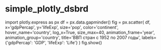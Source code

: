 # simple_plotly_dsbrd
import plotly.express as px
df = px.data.gapminder()
fig = px.scatter(
    df,
    x='gdpPercap',
    y='lifeExp',
    size='pop',
    color='continent',
    hover_name='country',
    log_x=True,
    size_max=40,
    animation_frame='year',
    animation_group='country',
    title='ВВП стран с 1952 по 2007 годы',
    labels={'gdpPercap': 'GDP', 'lifeExp': 'Life'}
)
fig.show()
